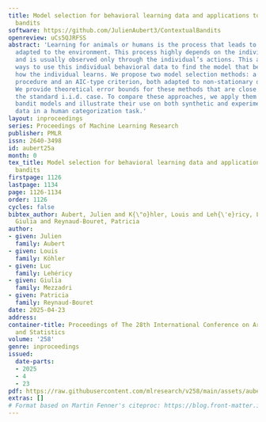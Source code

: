 ```yaml
---
title: Model selection for behavioral learning data and applications to contextual
  bandits
software: https://github.com/JulienAubert3/ContextualBandits
openreview: uCs5QJRFSS
abstract: 'Learning for animals or humans is the process that leads to behaviors better
  adapted to the environment. This process highly depends on the individual that learns
  and is usually observed only through the individual’s actions. This article presents
  ways to use this individual behavioral data to find the model that best explains
  how the individual learns. We propose two model selection methods: a general hold-out
  procedure and an AIC-type criterion, both adapted to non-stationary dependent data.
  We provide theoretical error bounds for these methods that are close to those of
  the standard i.i.d. case. To compare these approaches, we apply them to contextual
  bandit models and illustrate their use on both synthetic and experimental learning
  data in a human categorization task.'
layout: inproceedings
series: Proceedings of Machine Learning Research
publisher: PMLR
issn: 2640-3498
id: aubert25a
month: 0
tex_title: Model selection for behavioral learning data and applications to contextual
  bandits
firstpage: 1126
lastpage: 1134
page: 1126-1134
order: 1126
cycles: false
bibtex_author: Aubert, Julien and K{\"o}hler, Louis and Leh{\'e}ricy, Luc and Mezzadri,
  Giulia and Reynaud-Bouret, Patricia
author:
- given: Julien
  family: Aubert
- given: Louis
  family: Köhler
- given: Luc
  family: Lehéricy
- given: Giulia
  family: Mezzadri
- given: Patricia
  family: Reynaud-Bouret
date: 2025-04-23
address:
container-title: Proceedings of The 28th International Conference on Artificial Intelligence
  and Statistics
volume: '258'
genre: inproceedings
issued:
  date-parts:
  - 2025
  - 4
  - 23
pdf: https://raw.githubusercontent.com/mlresearch/v258/main/assets/aubert25a/aubert25a.pdf
extras: []
# Format based on Martin Fenner's citeproc: https://blog.front-matter.io/posts/citeproc-yaml-for-bibliographies/
---
```

